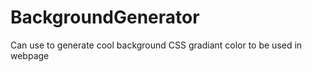 # BackgroundGenerator
Can use to generate cool background CSS gradiant color to be used in webpage 
